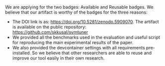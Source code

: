 We are applying for the two badges: Available and Reusable badges. We believe that our artifact is worthy of the badges for the three reasons:
* The DOI link is as: https://doi.org/10.5281/zenodo.5909070. The artifact is available on the public repository: https://github.com/skkusal/symtuner
* We provided all the benchmarks used in the evaluation and useful script for reproducing the main experimental results of the paper.
* We also provided the devcontainer settings with all requirements pre-installed. So we believe that other researchers are able to reuse and improve our tool easily in their own research.
